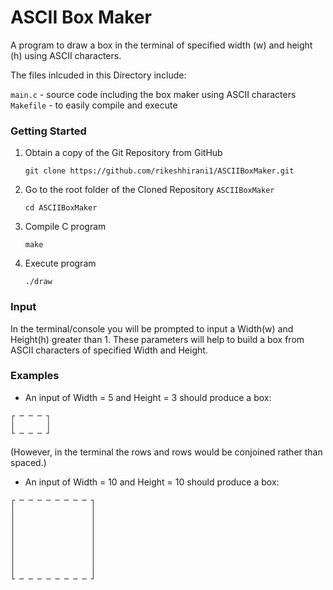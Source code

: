 # ASCII Box Maker
A program to draw a box in the terminal of specified width (w) and height (h) using ASCII characters.

The files inlcuded in this Directory include:

`main.c` - source code including the box maker using ASCII characters
`Makefile` - to easily compile and execute

### Getting Started
1. Obtain a copy of the Git Repository from GitHub

    `git clone https://github.com/rikeshhirani1/ASCIIBoxMaker.git`

3. Go to the root folder of the Cloned Repository `ASCIIBoxMaker`

    `cd ASCIIBoxMaker`

4. Compile C program 

    `make`
    
5. Execute program

    `./draw`

### Input
In the terminal/console you will be prompted to input a Width(w) and Height(h) greater than 1. These parameters will help to build a box from ASCII characters of specified Width and Height.

### Examples
- An input of Width = 5 and Height = 3 should produce a box:

```
┌ ─ ─ ─ ┐
│       │
└ ─ ─ ─ ┘

```

(However, in the terminal the rows and rows would be conjoined rather than spaced.)


- An input of Width = 10 and Height = 10 should produce a box:

```
┌ ─ ─ ─ ─ ─ ─ ─ ─ ┐
│                 │
│                 │
│                 │
│                 │
│                 │
│                 │
│                 │
│                 │
└ ─ ─ ─ ─ ─ ─ ─ ─ ┘

```
